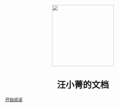 <p align="center">
<img src="http://s9.rr.itc.cn/r/wapChange/20165_26_22/a3vzgk2922465644352.jpg" width="200" height="200"/>
</p>
<h1 align="center">汪小菁的文档</h1>

[开始阅读](README.md)



